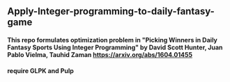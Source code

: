 ## Apply-Integer-programming-to-daily-fantasy-game
#### This repo formulates optimization problem in "Picking Winners in Daily Fantasy Sports Using Integer Programming" by David Scott Hunter, Juan Pablo Vielma, Tauhid Zaman  https://arxiv.org/abs/1604.01455
#### require GLPK and Pulp
